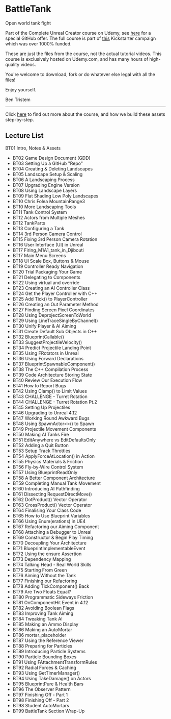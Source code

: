 # BattleTank
Open world tank fight


Part of the Complete Unreal Creator course on Udemy, see [here](https://www.udemy.com/unrealcourse?couponCode=GitHubDiscount) for a special GitHub offer. The full course is part of [this](https://www.kickstarter.com/projects/bentristem/learn-to-make-video-games-unreal-developer-course) Kickstarter campaign which was over 1000% funded.

These are just the files from the course, not the actual tutorial videos. This course is exclusively hosted on Udemy.com, and has many hours of high-quality videos.

You're welcome to download, fork or do whatever else legal with all the files!

Enjoy yourself.

Ben Tristem

---
Click [here](https://www.udemy.com/unrealcourse?couponCode=GitHubDiscount) to find out more about the course, and how we build these assets step-by-step.

## Lecture List
 BT01 Intro, Notes & Assets
* BT02 Game Design Document (GDD)
* BT03 Setting Up a GitHub "Repo"
* BT04 Creating & Deleting Landscapes
* BT05 Landscape Setup & Scaling
* BT06 A Landscaping Process
* BT07 Upgrading Engine Version
* BT08 Using Landscape Layers
* BT09 Flat Shading Low Poly Landscapes
* BT10 Chris Folea MountainRange3
* BT10 More Landscaping Tools
* BT11 Tank Control System
* BT12 Actors from Multiple Meshes
* BT12 TankParts
* BT13 Configuring a Tank
* BT14 3rd Person Camera Control
* BT15 Fixing 3rd Person Camera Rotation
* BT16 User Interface (UI) in Unreal
* BT17 Firing_M1A1_tank_in_Djibouti
* BT17 Main Menu Screens
* BT18 UI Scale Box, Buttons & Mouse
* BT19 Controller Ready Navigation
* BT20 Trial Packaging Your Game
* BT21 Delegating to Components
* BT22 Using virtual and override
* BT23 Creating an AI Controller Class
* BT24 Get the Player Controller with C++
* BT25 Add Tick() to PlayerController
* BT26 Creating an Out Parameter Method
* BT27 Finding Screen Pixel Coordinates
* BT28 Using DeprojectScreenToWorld
* BT29 Using LineTraceSingleByChannel()
* BT30 Unify Player & AI Aiming
* BT31 Create Default Sub Objects in C++
* BT32 BlueprintCallable()
* BT33 SuggestProjectileVelocity()
* BT34 Predict Projectile Landing Point
* BT35 Using FRotators in Unreal
* BT36 Using Forward Declarations
* BT37 BlueprintSpawnableComponent()
* BT38 The C++ Compilation Process
* BT39 Code Architecture Storing State
* BT40 Review Our Execution Flow
* BT41 How to Report Bugs
* BT42 Using Clamp() to Limit Values
* BT43 CHALLENGE - Turret Rotation
* BT44 CHALLENGE - Turret Rotation Pt.2
* BT45 Setting Up Projectiles
* BT46 Upgrading to Unreal 4.12
* BT47 Working Round Awkward Bugs
* BT48 Using SpawnActor<>() to Spawn
* BT49 Projectile Movement Components
* BT50 Making AI Tanks Fire
* BT51 EditAnywhere vs EditDefaultsOnly
* BT52 Adding a Quit Button
* BT53 Setup Track Throttles
* BT54 ApplyForceAtLocation() in Action
* BT55 Physics Materials & Friction
* BT56 Fly-by-Wire Control System
* BT57 Using BlueprintReadOnly
* BT58 A Better Component Architecture
* BT59 Completing Manual Tank Movement
* BT60 Introducing AI Pathfinding
* BT61 Dissecting RequestDirectMove()
* BT62 DotProduct() Vector Operator
* BT63 CrossProduct() Vector Operator
* BT64 Finalising Your Class Code
* BT65 How to Use Blueprint Variables
* BT66 Using Enum(erations) in UE4
* BT67 Refactoring our Aiming Component
* BT68 Attaching a Debugger to Unreal
* BT69 Constructor & Begin Play Timing
* BT70 Decoupling Your Architecture
* BT71 BlueprintImplementableEvent
* BT72 Using the ensure Assertion
* BT73 Dependency Mapping
* BT74 Talking Head - Real World Skills
* BT75 Starting From Green
* BT76 Aiming Without the Tank
* BT77 Finishing our Refactoring
* BT78 Adding TickComponent() Back
* BT79 Are Two Floats Equal?
* BT80 Programmatic Sideways Friction
* BT81 OnComponentHit Event in 4.12
* BT82 Avoiding Boolean Flags
* BT83 Improving Tank Aiming
* BT84 Tweaking Tank AI
* BT85 Making an Ammo Display
* BT86 Making an AutoMortar
* BT86 mortar_placeholder
* BT87 Using the Reference Viewer
* BT88 Preparing for Particles
* BT89 Introducing Particle Systems
* BT90 Particle Bounding Boxes
* BT91 Using FAttachmentTransformRules
* BT92 Radial Forces & Caching
* BT93 Using GetTimerManager()
* BT94 Using TakeDamage() on Actors
* BT95 BlueprintPure & Health Bars
* BT96 The Observer Pattern
* BT97 Finishing Off - Part 1
* BT98 Finishing Off - Part 2
* BT98 Student AutoMortars
* BT99 BattleTank Section Wrap-Up

